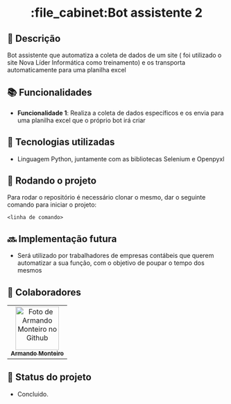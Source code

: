 <h1 align="center">:file_cabinet:Bot assistente 2</h1>

## :memo: Descrição
Bot assistente que automatiza a coleta de dados de um site ( foi utilizado o site Nova Líder Informática como treinamento) e os transporta automaticamente para uma planilha excel

## :books: Funcionalidades
* <b>Funcionalidade 1</b>: Realiza a coleta de dados específicos e os envia para uma planilha excel que o próprio bot irá criar

## :wrench: Tecnologias utilizadas
* Linguagem Python, juntamente com as bibliotecas Selenium e Openpyxl

## :rocket: Rodando o projeto
Para rodar o repositório é necessário clonar o mesmo, dar o seguinte comando para iniciar o projeto:
```
<linha de comando>
```

## :soon: Implementação futura
* Será utilizado por trabalhadores de empresas contábeis que querem automatizar a sua função, com o objetivo de poupar o tempo dos mesmos

## :handshake: Colaboradores
<table>
  <tr>
    <td align="center">
      <a href="https://github.com/armandomonteir-o">
        <img src="https://avatars.githubusercontent.com/u/141039211?s=400&u=574881d437dd6350183e057c6da9cffd83ed4069&v=4" width="100px;" alt="Foto de Armando Monteiro no Github"/><br>
        <sub>
          <b>Armando Monteiro</b>
        </sub>
      </a>
    </td>
  </tr>
</table>

## :dart: Status do projeto
* Concluido.

